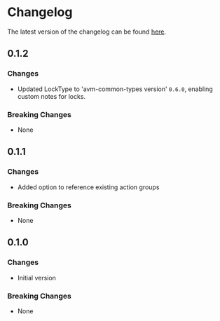 # Changelog

The latest version of the changelog can be found [here](https://github.com/Azure/bicep-registry-modules/blob/main/avm/ptn/subscription/service-health-alerts/CHANGELOG.md).

## 0.1.2

### Changes

- Updated LockType to 'avm-common-types version' `0.6.0`, enabling custom notes for locks.

### Breaking Changes

- None

## 0.1.1

### Changes

- Added option to reference existing action groups

### Breaking Changes

- None

## 0.1.0

### Changes

- Initial version

### Breaking Changes

- None
